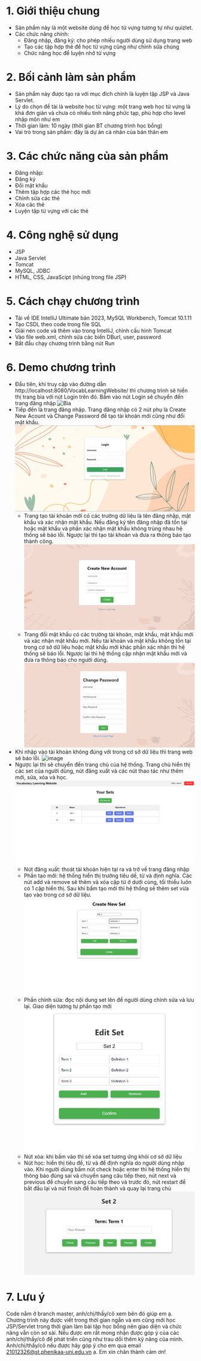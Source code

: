 # 1. Giới thiệu chung
- Sản phẩm này là một website dùng để học từ vựng tương tự như quizlet.
- Các chức năng chính:
  + Đăng nhập, đăng ký: cho phép nhiều người dùng sử dụng trang web
  + Tạo các tập hợp thẻ để học từ vựng cũng như chỉnh sửa chúng
  + Chức năng học để luyện nhớ từ vựng

# 2. Bối cảnh làm sản phẩm
- Sản phẩm này được tạo ra với mục đích chính là luyện tập JSP và Java Servlet.
- Lý do chọn đề tài là website học từ vựng: một trang web học từ vựng là khá đơn giản và chưa có nhiều tính năng phức tạp, phù hợp cho level nhập môn như em
- Thời gian làm: 10 ngày (thời gian BT chương trình học bổng)
- Vai trò trong sản phẩm: đây là dự án cá nhân của bản thân em

# 3. Các chức năng của sản phẩm
- Đăng nhập: 
- Đăng ký
- Đổi mật khẩu
- Thêm tập hợp các thẻ học mới
- Chỉnh sửa các thẻ
- Xóa các thẻ
- Luyện tập từ vựng với các thẻ

# 4. Công nghệ sử dụng
- JSP
- Java Servlet
- Tomcat
- MySQL, JDBC
- HTML, CSS, JavaScipt (nhúng trong file JSP)

# 5. Cách chạy chương trình
- Tải về IDE IntelliJ Ultimate bản 2023, MySQL Workbench, Tomcat 10.1.11
- Tạo CSDL theo code trong file SQL
- Giải nén code và thêm vào trong IntelliJ, chỉnh cấu hình Tomcat
- Vào file web.xml, chỉnh sửa các biến DBurl, user, password
- Bắt đầu chạy chương trình bằng nút Run

# 6. Demo chương trình
- Đầu tiên, khi truy cập vào đường dẫn http://localhost:8080/VocabLearningWebsite/ thì chương trình sẽ hiển thị trang bìa với nút Login trên đó. Bấm vào nút Login sẽ chuyển đến trang đăng nhập
![Bìa](/Bìa.png)
- Tiếp đến là trang đăng nhập. Trang đăng nhập có 2 nút phụ là Create New Acount và Change Password để tạo tài khoản mới cũng như đổi mật khẩu.
![Login](/Login.png)
  - Trang tạo tài khoản mới có các trường dữ liệu là tên đăng nhập, mật khẩu và xác nhận mật khẩu. Nếu đăng ký tên đăng nhập đã tồn tại hoặc mật khẩu và phần xác nhận mật khẩu không trùng nhau hệ thống sẽ báo lỗi. Ngược lại thì tạo tài khoản và đưa ra thông báo tạo thành công.
![Register](/createAccount.png)
  - Trang đổi mật khẩu có các trường tài khoản, mật khẩu, mật khẩu mới và xác nhận mật khẩu mới. Nếu tài khoản và mật khẩu không tồn tại trong cơ sở dữ liệu hoặc mật khẩu mới khác phần xác nhận thì hệ thống sẽ báo lỗi. Ngược lại thì hệ thống cập nhận mật khẩu mới và đưa ra thông báo cho người dùng.
![ChangePass](changePass.png)
- Khi nhập vào tài khoản không đúng với trong cơ sở dữ liệu thì trang web sẽ báo lỗi. 
![image](https://github.com/vitonguyen503/VocabLearningWeb/assets/89469683/0276a087-6228-499a-ab4a-2f6ca3fae23c)
- Ngược lại thì sẽ chuyển đến trang chủ của hệ thống. Trang chủ hiển thị các set của người dùng, nút đăng xuất và các nút thao tác như thêm mới, sửa, xóa và học.
![Home](homePage.png)
  - Nút đăng xuất: thoát tài khoản hiện tại ra và trở về trang đăng nhập
  - Phần tạo mới: hệ thống hiển thị trường tiêu dề, từ và định nghĩa. Các nút add và remove sẽ thêm và xóa cặp từ ở dưới cùng, tối thiểu luôn có 1 cặp hiển thị. Sau khi bấm tạo mới thì hệ thống sẽ thêm set vừa tạo vào trong cơ sở dữ liệu.
    ![Add](createNewSet.png)
  - Phần chỉnh sửa: đọc nội dung set lên để người dùng chỉnh sửa và lưu lại. Giao diện tương tự phần tạo mới
     ![Edit](editSet.png)
  - Nút xóa: khi bấm vào thì sẽ xóa set tương ứng khỏi cơ sở dữ liệu
  - Nút học: hiển thị tiêu đề, từ và để định nghĩa do người dùng nhập vào. Khi người dùng bấm nút check hoặc enter thì hệ thống hiển thị thông báo đúng sai và chuyển sang câu tiếp theo, nút next và previous để chuyển sang câu tiếp theo và trước đó, nút restart để bắt đầu lại và nút finish để hoàn thành và quay lại trang chủ
    ![Study](study.png)

# 7. Lưu ý
Code nằm ở branch master, anh/chị/thầy/cô xem bên đó giúp em ạ.  
Chương trình này được viết trong thời gian ngắn và em cũng mới học JSP/Servlet trong thời gian làm bài tập học bổng nên giao diện và chức năng vẫn còn sơ sài. Nếu được em rất mong nhận được góp ý của các anh/chị/thầy/cô để phát triển cũng như trau dồi thêm kỹ năng của mình. Anh/chị/thầy/cô nếu được hãy góp ý cho em qua email 21012326@st.phenikaa-uni.edu.vn ạ. Em xin chân thành cảm ơn!
